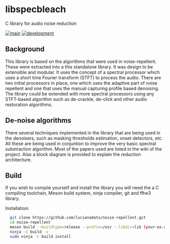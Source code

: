 # libspecbleach

C library for audio noise reduction

[![main](https://github.com/lucianodato/libspecbleach/actions/workflows/build.yml/badge.svg?branch=main)](https://github.com/lucianodato/libspecbleach/actions/workflows/build.yml)
[![development](https://github.com/lucianodato/libspecbleach/actions/workflows/build.yml/badge.svg?branch=development)](https://github.com/lucianodato/libspecbleach/actions/workflows/build.yml)

## Background

This library is based on the algorithms that were used in noise-repellent. These were extracted into a this standalone library. It was design to be extensible and modular. It uses the concept of a spectral processor which uses a short time Fourier transform (STFT) to process the audio. There are two initial processors in place, one which uses the adaptive part of noise repellent and one that uses the manual capturing profile based denoising. The library could be extended with more spectral processors using any STFT-based algorithm such as de-crackle, de-click and other audio restoration algorithms.

## De-noise algorithms

There several techniques implemented in the library that are being used in the denoisers, such as masking thresholds estimation, onset detectors, etc. All these are being used in conjuntion to improve the very basic spectral substraction algorithm. Most of the papers used are listed in the wiki of the project. Also a block diagram is provided to explain the reduction architecture.

## Build

If you wish to compile yourself and install the library you will need the a C compiling toolchain, Meson build system, ninja compiler, git and fftw3 library.

Installation:

```bash
  git clone https://github.com/lucianodato/noise-repellent.git
  cd noise-repellent
  meson build --buildtype=release --prefix=/usr --libdir=lib (your-os-appropriate-location-fullpath)
  ninja -C build -v
  sudo ninja -C build install
```
